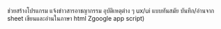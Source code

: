 ช่วยสร้างโปรแกรม แจ้งข่าวสารอาชญากรรม อุบัติเหตุต่าง ๆ ux/ui แบบทันสมัย บันทึก/อ่านจาก sheet เขียนและอ่านในภาษา html Zgoogle app script)

